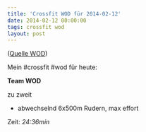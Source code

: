 ```yaml
---
title: 'Crossfit WOD für 2014-02-12'
date: 2014-02-12 00:00:00 
tags: crossfit wod
layout: post
---
```

([Quelle WOD][0])

Mein #crossfit #wod für heute:

**Team WOD**

zu zweit

* abwechselnd 6x500m Rudern, max effort

Zeit: *24:36min*

[0]: http://www.crossfithh.de/1/post/2014/02/workout-wednesday4.html

